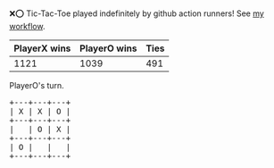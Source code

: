 :x::o: Tic-Tac-Toe played indefinitely by github action runners! See [my workflow](.github/workflows/play.yaml).

|PlayerX wins|PlayerO wins|Ties|
|-|-|-|
|1121|1039|491|

PlayerO's turn.

<pre>
+---+---+---+
| X | X | O |
+---+---+---+
|   | O | X |
+---+---+---+
| O |   |   |
+---+---+---+
</pre>